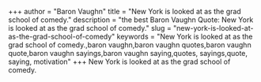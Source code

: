 +++
author = "Baron Vaughn"
title = "New York is looked at as the grad school of comedy."
description = "the best Baron Vaughn Quote: New York is looked at as the grad school of comedy."
slug = "new-york-is-looked-at-as-the-grad-school-of-comedy"
keywords = "New York is looked at as the grad school of comedy.,baron vaughn,baron vaughn quotes,baron vaughn quote,baron vaughn sayings,baron vaughn saying,quotes, sayings,quote, saying, motivation"
+++
New York is looked at as the grad school of comedy.
